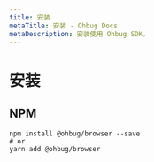 ```yaml
---
title: 安装
metaTitle: 安装 - Ohbug Docs
metaDescription: 安装使用 Ohbug SDK。
---
```


# 安装

## NPM
```shell
npm install @ohbug/browser --save
# or
yarn add @ohbug/browser
```
